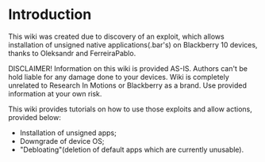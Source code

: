 # Introduction
This wiki was created due to discovery of an exploit, which allows installation of unsigned native applications(.bar's) on Blackberry 10 devices, thanks to Oleksandr and FerreiraPablo.

<div class="warning">
DISCLAIMER! Information on this wiki is provided AS-IS. Authors can't be hold liable for any damage done to your devices. Wiki is completely unrelated to Research In Motions or Blackberry as a brand. Use provided information at your own risk.
</div>

This wiki provides tutorials on how to use those exploits and allow actions, provided below:
* Installation of unsigned apps;
* Downgrade of device OS;
* "Debloating"(deletion of default apps which are currently unusable).

